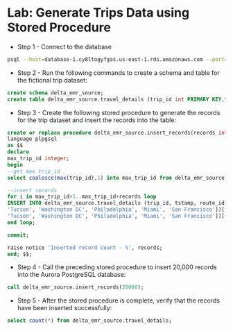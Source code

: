 # Lab: Generate Trips Data using Stored Procedure

- Step 1 - Connect to the database

```sh
psql --host=database-1.cy8ltogyfgas.us-east-1.rds.amazonaws.com --port=5432 --username=postgres --dbname=sparsh
```

- Step 2 - Run the following commands to create a schema and table for the fictional trip dataset:

```sql
create schema delta_emr_source;
create table delta_emr_source.travel_details (trip_id int PRIMARY KEY,tstamp timestamp, route_id varchar(2),destination varchar(50),source_location varchar(50));
```

- Step 3 - Create the following stored procedure to generate the records for the trip dataset and insert the records into the table:

```sql
create or replace procedure delta_emr_source.insert_records(records int)
language plpgsql
as $$
declare
max_trip_id integer;
begin
--get max trip_id
select coalesce(max(trip_id),1) into max_trip_id from delta_emr_source.travel_details;

--insert records
for i in max_trip_id+1..max_trip_id+records loop
INSERT INTO delta_emr_source.travel_details (trip_id, tstamp, route_id,destination,source_location) values (i, current_timestamp, chr(65 + (i % 10)),(array['Seattle', 'New York', 'New Jersey', 'Los Angeles', 'Las Vegas',
'Tucson', 'Washington DC', 'Philadelphia', 'Miami', 'San Francisco'])[(floor(random() * 10))+1],(array['Seattle', 'New York', 'New Jersey', 'Los Angeles', 'Las Vegas',
'Tucson', 'Washington DC', 'Philadelphia', 'Miami', 'San Francisco'])[(floor(random() * 10))+1]);
end loop;

commit;

raise notice 'Inserted record count - %', records;
end; $$;
```

- Step 4 - Call the preceding stored procedure to insert 20,000 records into the Aurora PostgreSQL database:

```sql
call delta_emr_source.insert_records(20000);
```

- Step 5 - After the stored procedure is complete, verify that the records have been inserted successfully:

```sql
select count(*) from delta_emr_source.travel_details;
```
